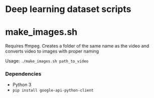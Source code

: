 # Deep learning dataset scripts

# make_images.sh

Requires ffmpeg. Creates a folder of the same name as the video and converts video to images with proper naming

Usage: `./make_images.sh path_to_video`

### Dependencies

* Python 3
* `pip install google-api-python-client`
